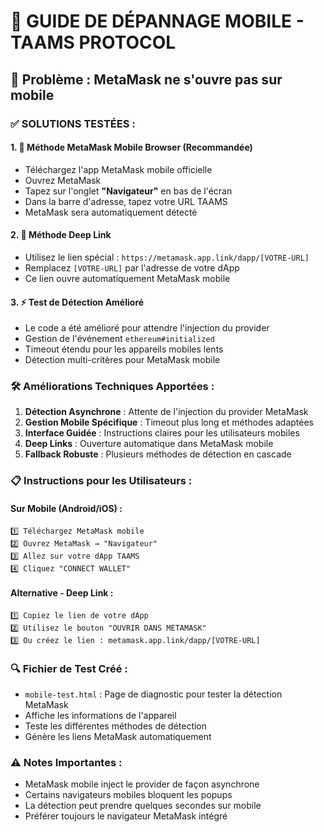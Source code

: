 # 📱 GUIDE DE DÉPANNAGE MOBILE - TAAMS PROTOCOL

## 🔧 Problème : MetaMask ne s'ouvre pas sur mobile

### ✅ SOLUTIONS TESTÉES :

#### 1. 🦊 **Méthode MetaMask Mobile Browser (Recommandée)**
- Téléchargez l'app MetaMask mobile officielle
- Ouvrez MetaMask
- Tapez sur l'onglet **"Navigateur"** en bas de l'écran
- Dans la barre d'adresse, tapez votre URL TAAMS
- MetaMask sera automatiquement détecté

#### 2. 🔗 **Méthode Deep Link**
- Utilisez le lien spécial : `https://metamask.app.link/dapp/[VOTRE-URL]`
- Remplacez `[VOTRE-URL]` par l'adresse de votre dApp
- Ce lien ouvre automatiquement MetaMask mobile

#### 3. ⚡ **Test de Détection Amélioré**
- Le code a été amélioré pour attendre l'injection du provider
- Gestion de l'événement `ethereum#initialized`
- Timeout étendu pour les appareils mobiles lents
- Détection multi-critères pour MetaMask mobile

### 🛠️ **Améliorations Techniques Apportées :**

1. **Détection Asynchrone** : Attente de l'injection du provider MetaMask
2. **Gestion Mobile Spécifique** : Timeout plus long et méthodes adaptées
3. **Interface Guidée** : Instructions claires pour les utilisateurs mobiles
4. **Deep Links** : Ouverture automatique dans MetaMask mobile
5. **Fallback Robuste** : Plusieurs méthodes de détection en cascade

### 📋 **Instructions pour les Utilisateurs :**

#### Sur Mobile (Android/iOS) :
```
1️⃣ Téléchargez MetaMask mobile
2️⃣ Ouvrez MetaMask → "Navigateur"
3️⃣ Allez sur votre dApp TAAMS
4️⃣ Cliquez "CONNECT WALLET"
```

#### Alternative - Deep Link :
```
1️⃣ Copiez le lien de votre dApp
2️⃣ Utilisez le bouton "OUVRIR DANS METAMASK"
3️⃣ Ou créez le lien : metamask.app.link/dapp/[VOTRE-URL]
```

### 🔍 **Fichier de Test Créé :**
- `mobile-test.html` : Page de diagnostic pour tester la détection MetaMask
- Affiche les informations de l'appareil
- Teste les différentes méthodes de détection
- Génère les liens MetaMask automatiquement

### ⚠️ **Notes Importantes :**
- MetaMask mobile inject le provider de façon asynchrone
- Certains navigateurs mobiles bloquent les popups
- La détection peut prendre quelques secondes sur mobile
- Préférer toujours le navigateur MetaMask intégré

